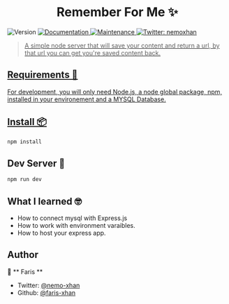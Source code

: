<!-- @format -->

<h1 align="center"> Remember For Me ✨</h1>

<p>
  <img alt="Version" src="https://img.shields.io/badge/version-0.1.0-blue.svg?cacheSeconds=2592000" />
  <a href="https://github.com/faris-xhan/remember-for-me#readme" target="_blank">
    <img alt="Documentation" src="https://img.shields.io/badge/documentation-yes-brightgreen.svg" />
  </a>
  <a href="https://github.com/ayushgptaa/SauceKudasai/graphs/commit-activity" target="_blank">
    <img alt="Maintenance" src="https://img.shields.io/badge/Maintained%3F-yes-green.svg" />
  </a>
  <a href="https://twitter.com/nemoxhan" target="_blank">
    <img alt="Twitter: nemoxhan" src="https://img.shields.io/twitter/follow/ayushgptaa.svg?style=social" />
</p>

> A simple node server that will save your content and return a url, by that url you can get you're saved content back.

## Requirements 🧰

For development, you will only need Node.js, a node global package, npm, installed in your environement and a MYSQL Database.

## Install 📦

```sh
npm install
```

## Dev Server 🚀

```sh
npm run dev
```

## What I learned 🤓

- How to connect mysql with Express.js
- How to work with environment varaibles.
- How to host your express app.

## Author

👤 ** Faris **

- Twitter: [@nemo-xhan](https://twitter.com/nemo-xhan)
- Github: [@faris-xhan](https://github.com/faris-xhan)
